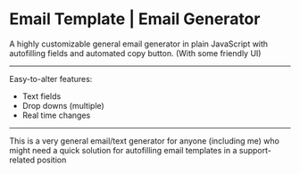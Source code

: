 # Email Template | Email Generator

A highly customizable general email generator in plain JavaScript with autofilling fields and automated copy button. (With some friendly UI)

<hr>

Easy-to-alter features:
- Text fields
- Drop downs (multiple)
- Real time changes

<hr>

This is a very general email/text generator for anyone (including me) who might need a quick solution for autofilling email templates in a support-related position